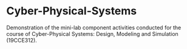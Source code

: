 # Cyber-Physical-Systems
Demonstration of the mini-lab component activities conducted for the course of Cyber-Physical Systems: Design, Modeling and Simulation (19CCE312).

